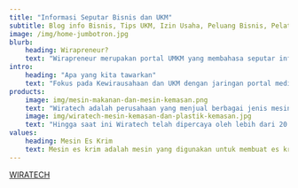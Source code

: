 ```yaml
---
title: "Informasi Seputar Bisnis dan UKM"
subtitle: Blog info Bisnis, Tips UKM, Izin Usaha, Peluang Bisnis, Pelatihan Kewirausahaan, Review UKM, Motivasi Bisnis dan sebagainya
image: /img/home-jumbotron.jpg
blurb:
    heading: Wirapreneur?
    text: "Wirapreneur merupakan portal UMKM yang membahasa seputar info bisnis, Tips UKM, Izin Usaha, Peluang Bisnis, Pelatihan Kewirausahaan, Review UKM, Review Mesin UKM, Motivasi Bisnis dan sebagainya. Fokus pada Kewirausahaan dan UMKM dengan jaringan portal media UMKM, Pelatihan Vokasional, Multi layanan dan produk untuk usaha"
intro:
    heading: "Apa yang kita tawarkan"
    text: "Fokus pada Kewirausahaan dan UKM dengan jaringan portal media UMKM, Pelatihan kewirausahaan, Importir Mesin Makanan dan mesin kemasan, Multi layanan dan produk untuk usaha Iklan, Pendaftaran & Inhouse Training untuk perusahaan dan lembaga pemerintahan Call/ WhatsApp 087817139675"
products:
    image: img/mesin-makanan-dan-mesin-kemasan.png
    text: "Wiratech adalah perusahaan yang menjual berbagai jenis mesin kemasan, mesin makanan dan mesin kemasan plastik secara online. Kami memiliki berbagai jenis metode pembelian yang mudah dan fleksibel yang dapat Anda lakukan secara langsung atau melalui Internet (online). Jangan takut dengan praktek penipuan, karena semua transaksi di WIRATECH dijamin aman, nyaman dan cepat."
    image: img/wiratech-mesin-kemasan-dan-plastik-kemasan.jpg
    text: "Hingga saat ini Wiratech telah dipercaya oleh lebih dari 20.000 pelanggan. Tidak hanya UKM, tetapi juga perusahaan industri besar dari berbagai daerah di Indonesia mempercayakan menggunakan mesin Wiratetech. Selain itu, Wiratech juga telah menjalin kerjasama dengan puluhan brand ternama di Indonesia, seperti AQUA, Panasonic, Alfamart, Pertamina, Buloq, Indomaret, Kimia Farma dan perusahaan besar lainnya."
values:
    heading: Mesin Es Krim
    text: Mesin es krim adalah mesin yang digunakan untuk membuat es krim yang banyak disukai dengan berbagai rasa dan variasi. Dengan pembuat es krim otomatis Anda dapat membuat es lebih cepat, lebih efisien dan ekonomis. Dapatkan pembuat es krim import termurah dengan garansi resmi dari WIRATECH..
---
```

[WIRATECH](https://wiratech.co.id/)
